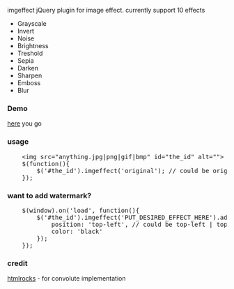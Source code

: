 imgeffect jQuery plugin for image effect. currently support 10 effects
<ul>
    <li>Grayscale</li>
    <li>Invert</li>
    <li>Noise</li>
    <li>Brightness</li>
    <li>Treshold</li>
    <li>Sepia</li>
    <li>Darken</li>
    <li>Sharpen</li>
    <li>Emboss</li>
    <li>Blur</li>
</ul>

<h3>Demo</h3>
<a href="http://dev.mangdariel.web.id/imgeffect/example/example.html">here</a> you go

<h3>usage</h3>
<pre>
    &lt;img src="anything.jpg|png|gif|bmp" id="the_id" alt=""&gt;
    $(function(){
        $('#the_id').imgeffect('original'); // could be original | grayscale | invert | noise | brightness | treshold | sepia | darken | sharpen | emboss | blur
    });
</pre>

<h3>want to add watermark?</h3>
<pre>
    $(window).on('load', function(){
        $('#the_id').imgeffect('PUT_DESIRED_EFFECT_HERE').addWaterMark('your watermark text', {
            position: 'top-left', // could be top-left | top-right | bottom-left | bottom-right
            color: 'black'
        });
    });
</pre>


<h3>credit</h3>
<a href="http://www.html5rocks.com/en/tutorials/canvas/imagefilters/">htmlrocks</a> - for convolute implementation